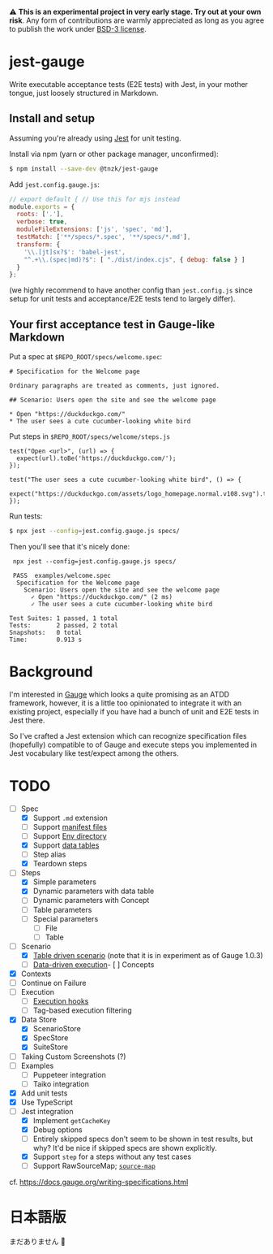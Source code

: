 :warning: **This is an experimental project in very early stage. Try out at your own risk**. Any form of contributions are warmly appreciated as long as you agree to publish the work under [BSD-3 license](./LICENSE).

# jest-gauge

Write executable acceptance tests (E2E tests) with Jest, in your mother tongue, just loosely structured in Markdown.

## Install and setup

Assuming you're already using [Jest](https://jestjs.io/) for unit testing.

Install via npm (yarn or other package manager, unconfirmed):

```bash
$ npm install --save-dev @tnzk/jest-gauge
```

Add `jest.config.gauge.js`:

```js
// export default { // Use this for mjs instead
module.exports = {
  roots: ['.'],
  verbose: true,
  moduleFileExtensions: ['js', 'spec', 'md'],
  testMatch: ['**/specs/*.spec', '**/specs/*.md'],
  transform: {
    '\\.[jt]sx?$': 'babel-jest',
    "^.+\\.(spec|md)?$": [ "./dist/index.cjs", { debug: false } ]
  }
};
```

(we highly recommend to have another config than `jest.config.js` since setup for unit tests and acceptance/E2E tests tend to largely differ).

## Your first acceptance test in Gauge-like Markdown

Put a spec at `$REPO_ROOT/specs/welcome.spec`:

```
# Specification for the Welcome page

Ordinary paragraphs are treated as comments, just ignored.

## Scenario: Users open the site and see the welcome page

* Open "https://duckduckgo.com/"
* The user sees a cute cucumber-looking white bird
```

Put steps in `$REPO_ROOT/specs/welcome/steps.js`

```
test("Open <url>", (url) => {
  expect(url).toBe('https://duckduckgo.com/');
});

test("The user sees a cute cucumber-looking white bird", () => {
  expect("https://duckduckgo.com/assets/logo_homepage.normal.v108.svg").toContain('duck');
});
```

Run tests:

```bash
$ npx jest --config=jest.config.gauge.js specs/
```

Then you'll see that it's nicely done:

```
 npx jest --config=jest.config.gauge.js specs/

 PASS  examples/welcome.spec
  Specification for the Welcome page
    Scenario: Users open the site and see the welcome page
      ✓ Open "https://duckduckgo.com/" (2 ms)
      ✓ The user sees a cute cucumber-looking white bird

Test Suites: 1 passed, 1 total
Tests:       2 passed, 2 total
Snapshots:   0 total
Time:        0.913 s
```

# Background

I'm interested in [Gauge](https://docs.gauge.org) which looks a quite promising as an ATDD framework, however, it is a little too opinionated to integrate it with an existing project, especially if you have had a bunch of unit and E2E tests in Jest there.

So I've crafted a Jest extension which can recognize specification files (hopefully) compatible to of Gauge and execute steps you implemented in Jest vocabulary like test/expect among the others.

# TODO

- [ ] Spec
  - [x] Support `.md` extension
  - [ ] Support [manifest files](https://docs.gauge.org/writing-specifications.html?os=macos&language=javascript&ide=vscode#manifest-file)
  - [ ] Support [Env directory](https://docs.gauge.org/writing-specifications.html?os=macos&language=javascript&ide=vscode#env-directory)
  - [x] Support [data tables](https://docs.gauge.org/writing-specifications.html?os=macos&language=javascript&ide=vscode#table-driven-scenario)
  - [ ] Step alias
  - [x] Teardown steps
- [ ] Steps
  - [x] Simple parameters
  - [x] Dynamic parameters with data table
  - [ ] Dynamic parameters with Concept
  - [ ] Table parameters
  - [ ] Special parameters
    - [ ] File
    - [ ] Table
- [ ] Scenario
  - [x] [Table driven scenario](https://docs.gauge.org/writing-specifications.html?os=macos&language=javascript&ide=vscode#table-driven-scenario) (note that it is in experiment as of Gauge 1.0.3)
  - [ ] [Data-driven execution](https://docs.gauge.org/execution.html?os=macos&language=javascript&ide=vscode#data-driven-execution)- [ ] Concepts
- [x] Contexts
- [ ] Continue on Failure
- [ ] Execution
  - [ ] [Execution hooks](https://docs.gauge.org/writing-specifications.html?os=macos&language=javascript&ide=vscode#execution-hooks)
  - [ ] Tag-based execution filtering
- [x] Data Store
  - [x] ScenarioStore
  - [x] SpecStore
  - [x] SuiteStore
- [ ] Taking Custom Screenshots (?)
- [ ] Examples
  - [ ] Puppeteer integration
  - [ ] Taiko integration
- [x] Add unit tests
- [x] Use TypeScript
- [ ] Jest integration
  - [x] Implement `getCacheKey`
  - [x] Debug options
  - [ ] Entirely skipped specs don't seem to be shown in test results, but why? It'd be nice if skipped specs are shown explicitly.
  - [x] Support `step` for a steps without any test cases
  - [ ] Support RawSourceMap; [`source-map`](https://github.com/mozilla/source-map/blob/0.6.1/source-map.d.ts#L6-L12)

cf. https://docs.gauge.org/writing-specifications.html

# 日本語版

まだありません :smiling_face_with_tear: